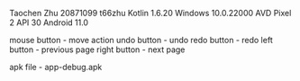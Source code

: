 Taochen Zhu
20871099 t66zhu
Kotlin 1.6.20
Windows 10.0.22000
AVD Pixel 2 API 30
Android 11.0

mouse button - move action
undo button - undo
redo button - redo
left button - previous page
right button - next page

apk file - app-debug.apk
